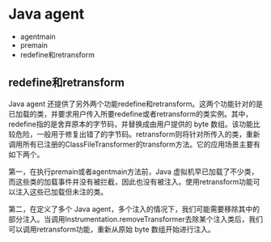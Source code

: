 # Java agent

- agentmain
- premain
- redefine和retransform


## redefine和retransform

Java agent 还提供了另外两个功能redefine和retransform。这两个功能针对的是已加载的类，并要求用户传入所要redefine或者retransform的类实例。其中，redefine指的是舍弃原本的字节码，并替换成由用户提供的 byte 数组。该功能比较危险，一般用于修复出错了的字节码。retransform则将针对所传入的类，重新调用所有已注册的ClassFileTransformer的transform方法。它的应用场景主要有如下两个。

第一，在执行premain或者agentmain方法前，Java 虚拟机早已加载了不少类，而这些类的加载事件并没有被拦截，因此也没有被注入。使用retransform功能可以注入这些已加载但未注的类。

第二，在定义了多个 Java agent，多个注入的情况下，我们可能需要移除其中的部分注入。当调用Instrumentation.removeTransformer去除某个注入类后，我们可以调用retransform功能，重新从原始 byte 数组开始进行注入。